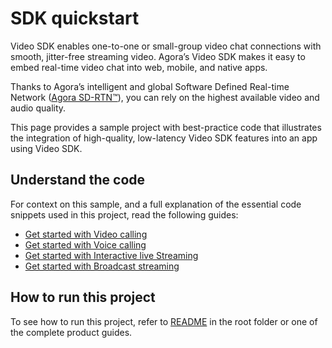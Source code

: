 # SDK quickstart

Video SDK enables one-to-one or small-group video chat connections with smooth, jitter-free streaming video. Agora’s Video SDK makes it easy to embed real-time video chat into web, mobile, and native apps.

Thanks to Agora’s intelligent and global Software Defined Real-time Network ([Agora SD-RTN™](https://docs.agora.io/en/video-calling/overview/core-concepts#agora-sd-rtn)), you can rely on the highest available video and audio quality.

This page provides a sample project with best-practice code that illustrates the integration of high-quality, low-latency Video SDK features into an app using Video SDK.

## Understand the code

For context on this sample, and a full explanation of the essential code snippets used in this project, read the following guides:

* [Get started with Video calling](https://docs.agora.io/en/video-calling/get-started/get-started-sdk?platform=flutter)
* [Get started with Voice calling](https://docs.agora.io/en/voice-calling/get-started/get-started-sdk?platform=flutter)
* [Get started with Interactive live Streaming](https://docs.agora.io/en/interactive-live-streaming/get-started/get-started-sdk?platform=flutter)
* [Get started with Broadcast streaming](https://docs.agora.io/en/broadcast-streaming/get-started/get-started-sdk?platform=flutter)


## How to run this project

To see how to run this project, refer to [README](../README.md) in the root folder or one of the complete product guides.